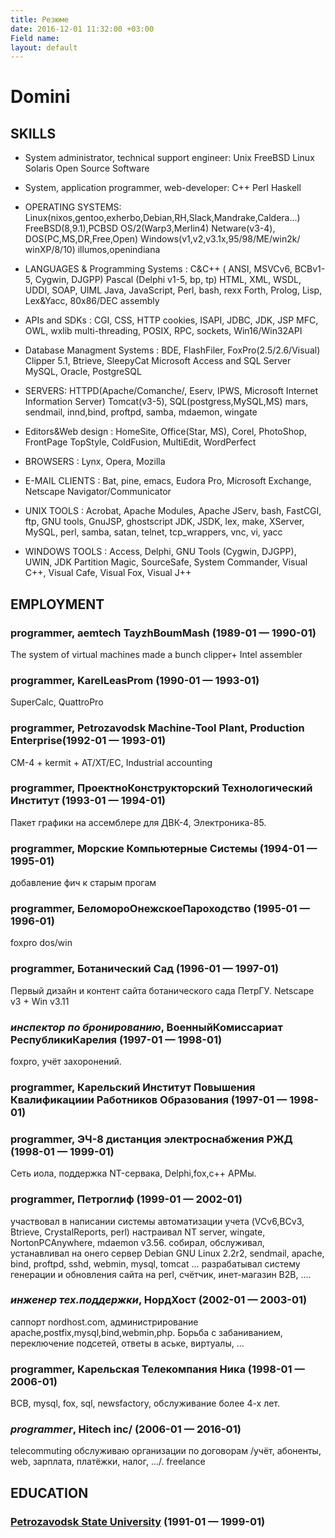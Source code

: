 ```yaml
---
title: Резюме
date: 2016-12-01 11:32:00 +03:00
Field name: 
layout: default
---
```


# Domini

## SKILLS

* System administrator, technical support engineer: Unix FreeBSD Linux Solaris Open Source Software

* System, application programmer, web-developer: С\+\+ Perl Haskell

* OPERATING SYSTEMS: Linux(nixos,gentoo,exherbo,Debian,RH,Slack,Mandrake,Caldera...)  FreeBSD(8,9.1),PCBSD  OS/2(Warp3,Merlin4)  Netware(v3-4), DOS(PC,MS,DR,Free,Open) Windows(v1,v2,v3.1x,95/98/ME/win2k/ winXP/8/10) illumos,openindiana

* LANGUAGES & Programming Systems : C&C\+\+ ( ANSI, MSVCv6, BCBv1-5, Cygwin, DJGPP)  Pascal (Delphi v1-5, bp, tp)  HTML, XML, WSDL,  UDDI, SOAP, UIML Java, JavaScript, Perl, bash, rexx  Forth, Prolog, Lisp, Lex&Yacc, 80x86/DEC  assembly

* APIs and SDKs : CGI, CSS, HTTP cookies, ISAPI, JDBC, JDK, JSP MFC, OWL, wxlib  multi-threading, POSIX, RPC, sockets,  Win16/Win32API

* Database Managment Systems : BDE, FlashFiler, FoxPro(2.5/2.6/Visual)  Clipper 5.1, Btrieve, SleepyCat Microsoft Access and SQL Server MySQL, Oracle, PostgreSQL

* SERVERS: HTTPD(Apache/Comanche/, Eserv, IPWS, Microsoft Internet Information Server) Tomcat(v3-5),  SQL(postgress,MySQL,MS)  mars, sendmail, innd,bind, proftpd, samba, mdaemon, wingate

* Editors&Web design : HomeSite, Office(Star, MS), Corel, PhotoShop, FrontPage  TopStyle, ColdFusion, MultiEdit, WordPerfect

* BROWSERS : Lynx, Opera, Mozilla

* E-MAIL CLIENTS : Bat, pine, emacs, Eudora Pro, Microsoft Exchange, Netscape Navigator/Communicator

* UNIX TOOLS : Acrobat, Apache Modules, Apache JServ, bash, FastCGI, ftp, GNU tools, GnuJSP, ghostscript JDK, JSDK,  lex, make, XServer, MySQL, perl, samba, satan, telnet, tcp_wrappers, vnc, vi, yacc

* WINDOWS TOOLS : Access, Delphi, GNU Tools (Cygwin, DJGPP), UWIN, JDK Partition Magic, SourceSafe, System  Commander, Visual C\+\+, Visual Cafe, Visual Fox, Visual J\+\+

## EMPLOYMENT

### programmer,  aemtech TayzhBoumMash (1989-01 — 1990-01)

The system of virtual machines made a bunch clipper\+ Intel assembler

### programmer, KarelLeasProm (1990-01 — 1993-01)

SuperCalc, QuattroPro

### programmer, Petrozavodsk Machine-Tool Plant, Production Enterprise(1992-01 — 1993-01)

СМ-4 \+ kermit \+ AT/XT/EC, Industrial accounting

### programmer, ПроектноКонструкторский Технологический Институт (1993-01 — 1994-01)

Пакет графики на ассемблере для ДВК-4, Электроника-85.

### programmer, Морские Компьютерные Системы (1994-01 — 1995-01)

добавление фич к старым прогам

### programmer, БеломороОнежскоеПароходство (1995-01 — 1996-01)

foxpro dos/win

### programmer, Ботанический Сад (1996-01 — 1997-01)

Первый дизайн и контент сайта ботанического сада ПетрГУ. Netscape v3 \+ Win v3.11

### *инспектор по бронированию*, ВоенныйКомиссариат РеспубликиКарелия (1997-01 — 1998-01)

foxpro, учёт захоронений.

### programmer, Карельский Институт Повышения Квалификациии Работников Образования (1997-01 — 1998-01)

### programmer, ЭЧ-8 дистанция электроснабжения РЖД (1998-01 — 1999-01)

Сеть иола, поддержка NT-сервака, Delphi,fox,c\+\+ АРМы.

### programmer, Петроглиф (1999-01 — 2002-01)

участвовал в написании системы автоматизации учета (VCv6,BCv3, Btrieve, CrystalReports, perl) настраивал NT server, wingate, NortonPCAnywhere, mdaemon v3.56. собирал, обслуживал, устанавливал на онего сервер Debian GNU Linux 2.2r2, sendmail, apache, bind, proftpd, sshd, webmin, mysql, tomcat ... разрабатывал систему генерации и обновления сайта на perl, счётчик, инет-магазин B2B, ....

### *инженер тех.поддержки*, НордХост (2002-01 — 2003-01)

саппорт nordhost.com, администрирование apache,postfix,mysql,bind,webmin,php. Борьба с забаниванием, переключение подсетей, ответы в аське, виртуалы, ...

### programmer, Карельская Телекомпания Ника (1998-01 — 2006-01)

BCB, mysql, fox, sql, newsfactory, обслуживание более 4-х лет.

### *programmer*, Hitech inc/ (2006-01 — 2016-01)

telecommuting обслуживаю организации по договорам /учёт, абоненты, web, зарплата, платёжки, налог, .../. freelance

## EDUCATION

### [ Petrozavodsk State University](http://itpark.karelia.ru/eng_about.htm) (1991-01 — 1999-01)